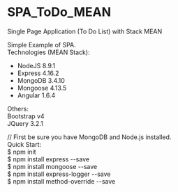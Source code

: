# SPA_ToDo_MEAN <br>
Single Page Application (To Do List) with Stack MEAN <br>

Simple Example of SPA. <br>
Technologies (MEAN Stack): <br>

- NodeJS 8.9.1 <br>
- Express 4.16.2 <br>
- MongoDB 3.4.10 <br>
- Mongoose 4.13.5 <br>
- Angular 1.6.4 <br>

Others: <br>
Bootstrap v4 <br>
JQuery 3.2.1 <br>


// First be sure you have MongoDB and Node.js installed. <br>
Quick Start:  <br>
  $ npm init <br>
  $ npm install express --save <br>
  $ npm install mongoose --save <br>
  $ npm install express-logger --save <br>
  $ npm install method-override --save <br>
